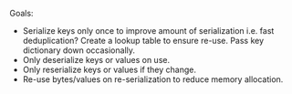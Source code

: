 Goals:

* Serialize keys only once to improve amount of serialization i.e. fast deduplication? Create a lookup table to ensure re-use. Pass key dictionary down occasionally.
* Only deserialize keys or values on use.
* Only reserialize keys or values if they change.
* Re-use bytes/values on re-serialization to reduce memory allocation.
